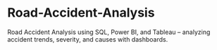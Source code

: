 # Road-Accident-Analysis
Road Accident Analysis using SQL, Power BI, and Tableau – analyzing accident trends, severity, and causes with dashboards.
